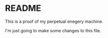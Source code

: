 # README

This is a proof of my perpetual enegery machine.

I'm just going to make some changes to this file.
